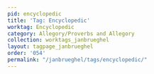 ```yaml
---
pid: encyclopedic
title: 'Tag: Encyclopedic'
worktag: Encyclopedic
category: Allegory/Proverbs and Allegory
collection: worktags_janbrueghel
layout: tagpage_janbrueghel
order: '054'
permalink: "/janbrueghel/tags/encyclopedic/"
---
```

